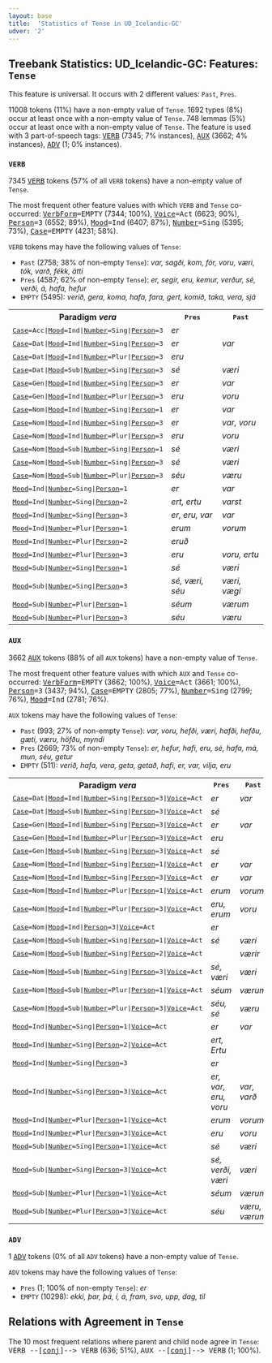 ```yaml
---
layout: base
title:  'Statistics of Tense in UD_Icelandic-GC'
udver: '2'
---
```


## Treebank Statistics: UD_Icelandic-GC: Features: `Tense`

This feature is universal.
It occurs with 2 different values: `Past`, `Pres`.

11008 tokens (11%) have a non-empty value of `Tense`.
1692 types (8%) occur at least once with a non-empty value of `Tense`.
748 lemmas (5%) occur at least once with a non-empty value of `Tense`.
The feature is used with 3 part-of-speech tags: <tt><a href="is_gc-pos-VERB.html">VERB</a></tt> (7345; 7% instances), <tt><a href="is_gc-pos-AUX.html">AUX</a></tt> (3662; 4% instances), <tt><a href="is_gc-pos-ADV.html">ADV</a></tt> (1; 0% instances).

### `VERB`

7345 <tt><a href="is_gc-pos-VERB.html">VERB</a></tt> tokens (57% of all `VERB` tokens) have a non-empty value of `Tense`.

The most frequent other feature values with which `VERB` and `Tense` co-occurred: <tt><a href="is_gc-feat-VerbForm.html">VerbForm</a></tt><tt>=EMPTY</tt> (7344; 100%), <tt><a href="is_gc-feat-Voice.html">Voice</a></tt><tt>=Act</tt> (6623; 90%), <tt><a href="is_gc-feat-Person.html">Person</a></tt><tt>=3</tt> (6552; 89%), <tt><a href="is_gc-feat-Mood.html">Mood</a></tt><tt>=Ind</tt> (6407; 87%), <tt><a href="is_gc-feat-Number.html">Number</a></tt><tt>=Sing</tt> (5395; 73%), <tt><a href="is_gc-feat-Case.html">Case</a></tt><tt>=EMPTY</tt> (4231; 58%).

`VERB` tokens may have the following values of `Tense`:

* `Past` (2758; 38% of non-empty `Tense`): <em>var, sagði, kom, fór, voru, væri, tók, varð, fékk, átti</em>
* `Pres` (4587; 62% of non-empty `Tense`): <em>er, segir, eru, kemur, verður, sé, verði, á, hafa, hefur</em>
* `EMPTY` (5495): <em>verið, gera, koma, hafa, fara, gert, komið, taka, vera, sjá</em>

<table>
  <tr><th>Paradigm <i>vera</i></th><th><tt>Pres</tt></th><th><tt>Past</tt></th></tr>
  <tr><td><tt><tt><a href="is_gc-feat-Case.html">Case</a></tt><tt>=Acc</tt>|<tt><a href="is_gc-feat-Mood.html">Mood</a></tt><tt>=Ind</tt>|<tt><a href="is_gc-feat-Number.html">Number</a></tt><tt>=Sing</tt>|<tt><a href="is_gc-feat-Person.html">Person</a></tt><tt>=3</tt></tt></td><td><em>er</em></td><td></td></tr>
  <tr><td><tt><tt><a href="is_gc-feat-Case.html">Case</a></tt><tt>=Dat</tt>|<tt><a href="is_gc-feat-Mood.html">Mood</a></tt><tt>=Ind</tt>|<tt><a href="is_gc-feat-Number.html">Number</a></tt><tt>=Sing</tt>|<tt><a href="is_gc-feat-Person.html">Person</a></tt><tt>=3</tt></tt></td><td><em>er</em></td><td><em>var</em></td></tr>
  <tr><td><tt><tt><a href="is_gc-feat-Case.html">Case</a></tt><tt>=Dat</tt>|<tt><a href="is_gc-feat-Mood.html">Mood</a></tt><tt>=Ind</tt>|<tt><a href="is_gc-feat-Number.html">Number</a></tt><tt>=Plur</tt>|<tt><a href="is_gc-feat-Person.html">Person</a></tt><tt>=3</tt></tt></td><td><em>eru</em></td><td></td></tr>
  <tr><td><tt><tt><a href="is_gc-feat-Case.html">Case</a></tt><tt>=Dat</tt>|<tt><a href="is_gc-feat-Mood.html">Mood</a></tt><tt>=Sub</tt>|<tt><a href="is_gc-feat-Number.html">Number</a></tt><tt>=Sing</tt>|<tt><a href="is_gc-feat-Person.html">Person</a></tt><tt>=3</tt></tt></td><td><em>sé</em></td><td><em>væri</em></td></tr>
  <tr><td><tt><tt><a href="is_gc-feat-Case.html">Case</a></tt><tt>=Gen</tt>|<tt><a href="is_gc-feat-Mood.html">Mood</a></tt><tt>=Ind</tt>|<tt><a href="is_gc-feat-Number.html">Number</a></tt><tt>=Sing</tt>|<tt><a href="is_gc-feat-Person.html">Person</a></tt><tt>=3</tt></tt></td><td><em>er</em></td><td><em>var</em></td></tr>
  <tr><td><tt><tt><a href="is_gc-feat-Case.html">Case</a></tt><tt>=Gen</tt>|<tt><a href="is_gc-feat-Mood.html">Mood</a></tt><tt>=Ind</tt>|<tt><a href="is_gc-feat-Number.html">Number</a></tt><tt>=Plur</tt>|<tt><a href="is_gc-feat-Person.html">Person</a></tt><tt>=3</tt></tt></td><td><em>eru</em></td><td><em>voru</em></td></tr>
  <tr><td><tt><tt><a href="is_gc-feat-Case.html">Case</a></tt><tt>=Nom</tt>|<tt><a href="is_gc-feat-Mood.html">Mood</a></tt><tt>=Ind</tt>|<tt><a href="is_gc-feat-Number.html">Number</a></tt><tt>=Sing</tt>|<tt><a href="is_gc-feat-Person.html">Person</a></tt><tt>=1</tt></tt></td><td><em>er</em></td><td><em>var</em></td></tr>
  <tr><td><tt><tt><a href="is_gc-feat-Case.html">Case</a></tt><tt>=Nom</tt>|<tt><a href="is_gc-feat-Mood.html">Mood</a></tt><tt>=Ind</tt>|<tt><a href="is_gc-feat-Number.html">Number</a></tt><tt>=Sing</tt>|<tt><a href="is_gc-feat-Person.html">Person</a></tt><tt>=3</tt></tt></td><td><em>er</em></td><td><em>var, voru</em></td></tr>
  <tr><td><tt><tt><a href="is_gc-feat-Case.html">Case</a></tt><tt>=Nom</tt>|<tt><a href="is_gc-feat-Mood.html">Mood</a></tt><tt>=Ind</tt>|<tt><a href="is_gc-feat-Number.html">Number</a></tt><tt>=Plur</tt>|<tt><a href="is_gc-feat-Person.html">Person</a></tt><tt>=3</tt></tt></td><td><em>eru</em></td><td><em>voru</em></td></tr>
  <tr><td><tt><tt><a href="is_gc-feat-Case.html">Case</a></tt><tt>=Nom</tt>|<tt><a href="is_gc-feat-Mood.html">Mood</a></tt><tt>=Sub</tt>|<tt><a href="is_gc-feat-Number.html">Number</a></tt><tt>=Sing</tt>|<tt><a href="is_gc-feat-Person.html">Person</a></tt><tt>=1</tt></tt></td><td><em>sé</em></td><td><em>væri</em></td></tr>
  <tr><td><tt><tt><a href="is_gc-feat-Case.html">Case</a></tt><tt>=Nom</tt>|<tt><a href="is_gc-feat-Mood.html">Mood</a></tt><tt>=Sub</tt>|<tt><a href="is_gc-feat-Number.html">Number</a></tt><tt>=Sing</tt>|<tt><a href="is_gc-feat-Person.html">Person</a></tt><tt>=3</tt></tt></td><td><em>sé</em></td><td><em>væri</em></td></tr>
  <tr><td><tt><tt><a href="is_gc-feat-Case.html">Case</a></tt><tt>=Nom</tt>|<tt><a href="is_gc-feat-Mood.html">Mood</a></tt><tt>=Sub</tt>|<tt><a href="is_gc-feat-Number.html">Number</a></tt><tt>=Plur</tt>|<tt><a href="is_gc-feat-Person.html">Person</a></tt><tt>=3</tt></tt></td><td><em>séu</em></td><td><em>væru</em></td></tr>
  <tr><td><tt><tt><a href="is_gc-feat-Mood.html">Mood</a></tt><tt>=Ind</tt>|<tt><a href="is_gc-feat-Number.html">Number</a></tt><tt>=Sing</tt>|<tt><a href="is_gc-feat-Person.html">Person</a></tt><tt>=1</tt></tt></td><td><em>er</em></td><td><em>var</em></td></tr>
  <tr><td><tt><tt><a href="is_gc-feat-Mood.html">Mood</a></tt><tt>=Ind</tt>|<tt><a href="is_gc-feat-Number.html">Number</a></tt><tt>=Sing</tt>|<tt><a href="is_gc-feat-Person.html">Person</a></tt><tt>=2</tt></tt></td><td><em>ert, ertu</em></td><td><em>varst</em></td></tr>
  <tr><td><tt><tt><a href="is_gc-feat-Mood.html">Mood</a></tt><tt>=Ind</tt>|<tt><a href="is_gc-feat-Number.html">Number</a></tt><tt>=Sing</tt>|<tt><a href="is_gc-feat-Person.html">Person</a></tt><tt>=3</tt></tt></td><td><em>er, eru, var</em></td><td><em>var</em></td></tr>
  <tr><td><tt><tt><a href="is_gc-feat-Mood.html">Mood</a></tt><tt>=Ind</tt>|<tt><a href="is_gc-feat-Number.html">Number</a></tt><tt>=Plur</tt>|<tt><a href="is_gc-feat-Person.html">Person</a></tt><tt>=1</tt></tt></td><td><em>erum</em></td><td><em>vorum</em></td></tr>
  <tr><td><tt><tt><a href="is_gc-feat-Mood.html">Mood</a></tt><tt>=Ind</tt>|<tt><a href="is_gc-feat-Number.html">Number</a></tt><tt>=Plur</tt>|<tt><a href="is_gc-feat-Person.html">Person</a></tt><tt>=2</tt></tt></td><td><em>eruð</em></td><td></td></tr>
  <tr><td><tt><tt><a href="is_gc-feat-Mood.html">Mood</a></tt><tt>=Ind</tt>|<tt><a href="is_gc-feat-Number.html">Number</a></tt><tt>=Plur</tt>|<tt><a href="is_gc-feat-Person.html">Person</a></tt><tt>=3</tt></tt></td><td><em>eru</em></td><td><em>voru, ertu</em></td></tr>
  <tr><td><tt><tt><a href="is_gc-feat-Mood.html">Mood</a></tt><tt>=Sub</tt>|<tt><a href="is_gc-feat-Number.html">Number</a></tt><tt>=Sing</tt>|<tt><a href="is_gc-feat-Person.html">Person</a></tt><tt>=1</tt></tt></td><td><em>sé</em></td><td><em>væri</em></td></tr>
  <tr><td><tt><tt><a href="is_gc-feat-Mood.html">Mood</a></tt><tt>=Sub</tt>|<tt><a href="is_gc-feat-Number.html">Number</a></tt><tt>=Sing</tt>|<tt><a href="is_gc-feat-Person.html">Person</a></tt><tt>=3</tt></tt></td><td><em>sé, væri, séu</em></td><td><em>væri, vægi</em></td></tr>
  <tr><td><tt><tt><a href="is_gc-feat-Mood.html">Mood</a></tt><tt>=Sub</tt>|<tt><a href="is_gc-feat-Number.html">Number</a></tt><tt>=Plur</tt>|<tt><a href="is_gc-feat-Person.html">Person</a></tt><tt>=1</tt></tt></td><td><em>séum</em></td><td><em>værum</em></td></tr>
  <tr><td><tt><tt><a href="is_gc-feat-Mood.html">Mood</a></tt><tt>=Sub</tt>|<tt><a href="is_gc-feat-Number.html">Number</a></tt><tt>=Plur</tt>|<tt><a href="is_gc-feat-Person.html">Person</a></tt><tt>=3</tt></tt></td><td><em>séu</em></td><td><em>væru</em></td></tr>
</table>

### `AUX`

3662 <tt><a href="is_gc-pos-AUX.html">AUX</a></tt> tokens (88% of all `AUX` tokens) have a non-empty value of `Tense`.

The most frequent other feature values with which `AUX` and `Tense` co-occurred: <tt><a href="is_gc-feat-VerbForm.html">VerbForm</a></tt><tt>=EMPTY</tt> (3662; 100%), <tt><a href="is_gc-feat-Voice.html">Voice</a></tt><tt>=Act</tt> (3661; 100%), <tt><a href="is_gc-feat-Person.html">Person</a></tt><tt>=3</tt> (3437; 94%), <tt><a href="is_gc-feat-Case.html">Case</a></tt><tt>=EMPTY</tt> (2805; 77%), <tt><a href="is_gc-feat-Number.html">Number</a></tt><tt>=Sing</tt> (2799; 76%), <tt><a href="is_gc-feat-Mood.html">Mood</a></tt><tt>=Ind</tt> (2781; 76%).

`AUX` tokens may have the following values of `Tense`:

* `Past` (993; 27% of non-empty `Tense`): <em>var, voru, hefði, væri, hafði, hefðu, gæti, væru, höfðu, myndi</em>
* `Pres` (2669; 73% of non-empty `Tense`): <em>er, hefur, hafi, eru, sé, hafa, má, mun, séu, getur</em>
* `EMPTY` (511): <em>verið, hafa, vera, geta, getað, hafi, er, var, vilja, eru</em>

<table>
  <tr><th>Paradigm <i>vera</i></th><th><tt>Pres</tt></th><th><tt>Past</tt></th></tr>
  <tr><td><tt><tt><a href="is_gc-feat-Case.html">Case</a></tt><tt>=Dat</tt>|<tt><a href="is_gc-feat-Mood.html">Mood</a></tt><tt>=Ind</tt>|<tt><a href="is_gc-feat-Number.html">Number</a></tt><tt>=Sing</tt>|<tt><a href="is_gc-feat-Person.html">Person</a></tt><tt>=3</tt>|<tt><a href="is_gc-feat-Voice.html">Voice</a></tt><tt>=Act</tt></tt></td><td><em>er</em></td><td><em>var</em></td></tr>
  <tr><td><tt><tt><a href="is_gc-feat-Case.html">Case</a></tt><tt>=Dat</tt>|<tt><a href="is_gc-feat-Mood.html">Mood</a></tt><tt>=Sub</tt>|<tt><a href="is_gc-feat-Number.html">Number</a></tt><tt>=Sing</tt>|<tt><a href="is_gc-feat-Person.html">Person</a></tt><tt>=3</tt>|<tt><a href="is_gc-feat-Voice.html">Voice</a></tt><tt>=Act</tt></tt></td><td><em>sé</em></td><td></td></tr>
  <tr><td><tt><tt><a href="is_gc-feat-Case.html">Case</a></tt><tt>=Gen</tt>|<tt><a href="is_gc-feat-Mood.html">Mood</a></tt><tt>=Ind</tt>|<tt><a href="is_gc-feat-Number.html">Number</a></tt><tt>=Sing</tt>|<tt><a href="is_gc-feat-Person.html">Person</a></tt><tt>=3</tt>|<tt><a href="is_gc-feat-Voice.html">Voice</a></tt><tt>=Act</tt></tt></td><td><em>er</em></td><td><em>var</em></td></tr>
  <tr><td><tt><tt><a href="is_gc-feat-Case.html">Case</a></tt><tt>=Gen</tt>|<tt><a href="is_gc-feat-Mood.html">Mood</a></tt><tt>=Ind</tt>|<tt><a href="is_gc-feat-Number.html">Number</a></tt><tt>=Plur</tt>|<tt><a href="is_gc-feat-Person.html">Person</a></tt><tt>=3</tt>|<tt><a href="is_gc-feat-Voice.html">Voice</a></tt><tt>=Act</tt></tt></td><td><em>eru</em></td><td></td></tr>
  <tr><td><tt><tt><a href="is_gc-feat-Case.html">Case</a></tt><tt>=Gen</tt>|<tt><a href="is_gc-feat-Mood.html">Mood</a></tt><tt>=Sub</tt>|<tt><a href="is_gc-feat-Number.html">Number</a></tt><tt>=Sing</tt>|<tt><a href="is_gc-feat-Person.html">Person</a></tt><tt>=3</tt>|<tt><a href="is_gc-feat-Voice.html">Voice</a></tt><tt>=Act</tt></tt></td><td><em>sé</em></td><td></td></tr>
  <tr><td><tt><tt><a href="is_gc-feat-Case.html">Case</a></tt><tt>=Nom</tt>|<tt><a href="is_gc-feat-Mood.html">Mood</a></tt><tt>=Ind</tt>|<tt><a href="is_gc-feat-Number.html">Number</a></tt><tt>=Sing</tt>|<tt><a href="is_gc-feat-Person.html">Person</a></tt><tt>=1</tt>|<tt><a href="is_gc-feat-Voice.html">Voice</a></tt><tt>=Act</tt></tt></td><td><em>er</em></td><td><em>var</em></td></tr>
  <tr><td><tt><tt><a href="is_gc-feat-Case.html">Case</a></tt><tt>=Nom</tt>|<tt><a href="is_gc-feat-Mood.html">Mood</a></tt><tt>=Ind</tt>|<tt><a href="is_gc-feat-Number.html">Number</a></tt><tt>=Sing</tt>|<tt><a href="is_gc-feat-Person.html">Person</a></tt><tt>=3</tt>|<tt><a href="is_gc-feat-Voice.html">Voice</a></tt><tt>=Act</tt></tt></td><td><em>er</em></td><td><em>var</em></td></tr>
  <tr><td><tt><tt><a href="is_gc-feat-Case.html">Case</a></tt><tt>=Nom</tt>|<tt><a href="is_gc-feat-Mood.html">Mood</a></tt><tt>=Ind</tt>|<tt><a href="is_gc-feat-Number.html">Number</a></tt><tt>=Plur</tt>|<tt><a href="is_gc-feat-Person.html">Person</a></tt><tt>=1</tt>|<tt><a href="is_gc-feat-Voice.html">Voice</a></tt><tt>=Act</tt></tt></td><td><em>erum</em></td><td><em>vorum</em></td></tr>
  <tr><td><tt><tt><a href="is_gc-feat-Case.html">Case</a></tt><tt>=Nom</tt>|<tt><a href="is_gc-feat-Mood.html">Mood</a></tt><tt>=Ind</tt>|<tt><a href="is_gc-feat-Number.html">Number</a></tt><tt>=Plur</tt>|<tt><a href="is_gc-feat-Person.html">Person</a></tt><tt>=3</tt>|<tt><a href="is_gc-feat-Voice.html">Voice</a></tt><tt>=Act</tt></tt></td><td><em>eru, erum</em></td><td><em>voru</em></td></tr>
  <tr><td><tt><tt><a href="is_gc-feat-Case.html">Case</a></tt><tt>=Nom</tt>|<tt><a href="is_gc-feat-Mood.html">Mood</a></tt><tt>=Ind</tt>|<tt><a href="is_gc-feat-Person.html">Person</a></tt><tt>=3</tt>|<tt><a href="is_gc-feat-Voice.html">Voice</a></tt><tt>=Act</tt></tt></td><td><em>er</em></td><td></td></tr>
  <tr><td><tt><tt><a href="is_gc-feat-Case.html">Case</a></tt><tt>=Nom</tt>|<tt><a href="is_gc-feat-Mood.html">Mood</a></tt><tt>=Sub</tt>|<tt><a href="is_gc-feat-Number.html">Number</a></tt><tt>=Sing</tt>|<tt><a href="is_gc-feat-Person.html">Person</a></tt><tt>=1</tt>|<tt><a href="is_gc-feat-Voice.html">Voice</a></tt><tt>=Act</tt></tt></td><td><em>sé</em></td><td><em>væri</em></td></tr>
  <tr><td><tt><tt><a href="is_gc-feat-Case.html">Case</a></tt><tt>=Nom</tt>|<tt><a href="is_gc-feat-Mood.html">Mood</a></tt><tt>=Sub</tt>|<tt><a href="is_gc-feat-Number.html">Number</a></tt><tt>=Sing</tt>|<tt><a href="is_gc-feat-Person.html">Person</a></tt><tt>=2</tt>|<tt><a href="is_gc-feat-Voice.html">Voice</a></tt><tt>=Act</tt></tt></td><td></td><td><em>værir</em></td></tr>
  <tr><td><tt><tt><a href="is_gc-feat-Case.html">Case</a></tt><tt>=Nom</tt>|<tt><a href="is_gc-feat-Mood.html">Mood</a></tt><tt>=Sub</tt>|<tt><a href="is_gc-feat-Number.html">Number</a></tt><tt>=Sing</tt>|<tt><a href="is_gc-feat-Person.html">Person</a></tt><tt>=3</tt>|<tt><a href="is_gc-feat-Voice.html">Voice</a></tt><tt>=Act</tt></tt></td><td><em>sé, væri</em></td><td><em>væri</em></td></tr>
  <tr><td><tt><tt><a href="is_gc-feat-Case.html">Case</a></tt><tt>=Nom</tt>|<tt><a href="is_gc-feat-Mood.html">Mood</a></tt><tt>=Sub</tt>|<tt><a href="is_gc-feat-Number.html">Number</a></tt><tt>=Plur</tt>|<tt><a href="is_gc-feat-Person.html">Person</a></tt><tt>=1</tt>|<tt><a href="is_gc-feat-Voice.html">Voice</a></tt><tt>=Act</tt></tt></td><td><em>séum</em></td><td><em>værum</em></td></tr>
  <tr><td><tt><tt><a href="is_gc-feat-Case.html">Case</a></tt><tt>=Nom</tt>|<tt><a href="is_gc-feat-Mood.html">Mood</a></tt><tt>=Sub</tt>|<tt><a href="is_gc-feat-Number.html">Number</a></tt><tt>=Plur</tt>|<tt><a href="is_gc-feat-Person.html">Person</a></tt><tt>=3</tt>|<tt><a href="is_gc-feat-Voice.html">Voice</a></tt><tt>=Act</tt></tt></td><td><em>séu, sé</em></td><td><em>væru</em></td></tr>
  <tr><td><tt><tt><a href="is_gc-feat-Mood.html">Mood</a></tt><tt>=Ind</tt>|<tt><a href="is_gc-feat-Number.html">Number</a></tt><tt>=Sing</tt>|<tt><a href="is_gc-feat-Person.html">Person</a></tt><tt>=1</tt>|<tt><a href="is_gc-feat-Voice.html">Voice</a></tt><tt>=Act</tt></tt></td><td><em>er</em></td><td><em>var</em></td></tr>
  <tr><td><tt><tt><a href="is_gc-feat-Mood.html">Mood</a></tt><tt>=Ind</tt>|<tt><a href="is_gc-feat-Number.html">Number</a></tt><tt>=Sing</tt>|<tt><a href="is_gc-feat-Person.html">Person</a></tt><tt>=2</tt>|<tt><a href="is_gc-feat-Voice.html">Voice</a></tt><tt>=Act</tt></tt></td><td><em>ert, Ertu</em></td><td></td></tr>
  <tr><td><tt><tt><a href="is_gc-feat-Mood.html">Mood</a></tt><tt>=Ind</tt>|<tt><a href="is_gc-feat-Number.html">Number</a></tt><tt>=Sing</tt>|<tt><a href="is_gc-feat-Person.html">Person</a></tt><tt>=3</tt></tt></td><td><em>er</em></td><td></td></tr>
  <tr><td><tt><tt><a href="is_gc-feat-Mood.html">Mood</a></tt><tt>=Ind</tt>|<tt><a href="is_gc-feat-Number.html">Number</a></tt><tt>=Sing</tt>|<tt><a href="is_gc-feat-Person.html">Person</a></tt><tt>=3</tt>|<tt><a href="is_gc-feat-Voice.html">Voice</a></tt><tt>=Act</tt></tt></td><td><em>er, var, eru, voru</em></td><td><em>var, varð</em></td></tr>
  <tr><td><tt><tt><a href="is_gc-feat-Mood.html">Mood</a></tt><tt>=Ind</tt>|<tt><a href="is_gc-feat-Number.html">Number</a></tt><tt>=Plur</tt>|<tt><a href="is_gc-feat-Person.html">Person</a></tt><tt>=1</tt>|<tt><a href="is_gc-feat-Voice.html">Voice</a></tt><tt>=Act</tt></tt></td><td><em>erum</em></td><td><em>vorum</em></td></tr>
  <tr><td><tt><tt><a href="is_gc-feat-Mood.html">Mood</a></tt><tt>=Ind</tt>|<tt><a href="is_gc-feat-Number.html">Number</a></tt><tt>=Plur</tt>|<tt><a href="is_gc-feat-Person.html">Person</a></tt><tt>=3</tt>|<tt><a href="is_gc-feat-Voice.html">Voice</a></tt><tt>=Act</tt></tt></td><td><em>eru</em></td><td><em>voru</em></td></tr>
  <tr><td><tt><tt><a href="is_gc-feat-Mood.html">Mood</a></tt><tt>=Sub</tt>|<tt><a href="is_gc-feat-Number.html">Number</a></tt><tt>=Sing</tt>|<tt><a href="is_gc-feat-Person.html">Person</a></tt><tt>=1</tt>|<tt><a href="is_gc-feat-Voice.html">Voice</a></tt><tt>=Act</tt></tt></td><td><em>sé</em></td><td><em>væri</em></td></tr>
  <tr><td><tt><tt><a href="is_gc-feat-Mood.html">Mood</a></tt><tt>=Sub</tt>|<tt><a href="is_gc-feat-Number.html">Number</a></tt><tt>=Sing</tt>|<tt><a href="is_gc-feat-Person.html">Person</a></tt><tt>=3</tt>|<tt><a href="is_gc-feat-Voice.html">Voice</a></tt><tt>=Act</tt></tt></td><td><em>sé, verði, væri</em></td><td><em>væri</em></td></tr>
  <tr><td><tt><tt><a href="is_gc-feat-Mood.html">Mood</a></tt><tt>=Sub</tt>|<tt><a href="is_gc-feat-Number.html">Number</a></tt><tt>=Plur</tt>|<tt><a href="is_gc-feat-Person.html">Person</a></tt><tt>=1</tt>|<tt><a href="is_gc-feat-Voice.html">Voice</a></tt><tt>=Act</tt></tt></td><td><em>séum</em></td><td><em>værum</em></td></tr>
  <tr><td><tt><tt><a href="is_gc-feat-Mood.html">Mood</a></tt><tt>=Sub</tt>|<tt><a href="is_gc-feat-Number.html">Number</a></tt><tt>=Plur</tt>|<tt><a href="is_gc-feat-Person.html">Person</a></tt><tt>=3</tt>|<tt><a href="is_gc-feat-Voice.html">Voice</a></tt><tt>=Act</tt></tt></td><td><em>séu</em></td><td><em>væru, værum</em></td></tr>
</table>

### `ADV`

1 <tt><a href="is_gc-pos-ADV.html">ADV</a></tt> tokens (0% of all `ADV` tokens) have a non-empty value of `Tense`.

`ADV` tokens may have the following values of `Tense`:

* `Pres` (1; 100% of non-empty `Tense`): <em>er</em>
* `EMPTY` (10298): <em>ekki, þar, þá, í, á, fram, svo, upp, dag, til</em>

## Relations with Agreement in `Tense`

The 10 most frequent relations where parent and child node agree in `Tense`:
<tt>VERB --[<tt><a href="is_gc-dep-conj.html">conj</a></tt>]--> VERB</tt> (636; 51%),
<tt>AUX --[<tt><a href="is_gc-dep-conj.html">conj</a></tt>]--> VERB</tt> (1; 100%).

